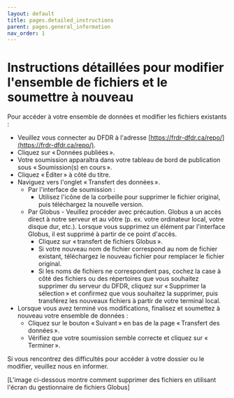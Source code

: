 ```yaml
---
layout: default
title: pages.detailed_instructions
parent: pages.general_information
nav_order: 1
---
```


# Instructions détaillées pour modifier l'ensemble de fichiers et le soumettre à nouveau

Pour accéder à votre ensemble de données et modifier les fichiers existants :

- Veuillez vous connecter au DFDR à l'adresse [https://frdr-dfdr.ca/repo/](https://frdr-dfdr.ca/repo/).
- Cliquez sur « Données publiées ».
- Votre soumission apparaîtra dans votre tableau de bord de publication sous « Soumission(s) en cours ».
- Cliquez « Éditer » à côté du titre.
- Naviguez vers l'onglet « Transfert des données ».
  - Par l'interface de soumission :
    - Utilisez l'icône de la corbeille pour supprimer le fichier original, puis téléchargez la nouvelle version.
  - Par Globus - Veuillez procéder avec précaution. Globus a un accès direct à notre serveur et au vôtre (p. ex. votre ordinateur local, votre disque dur, etc.). Lorsque vous supprimez un élément par l'interface Globus, il est supprimé à partir de ce point d'accès.
    - Cliquez sur « transfert de fichiers Globus ».
    - Si votre nouveau nom de fichier correspond au nom de fichier existant, téléchargez le nouveau fichier pour remplacer le fichier original.
    - Si les noms de fichiers ne correspondent pas, cochez la case à côté des fichiers ou des répertoires que vous souhaitez supprimer du serveur du DFDR, cliquez sur « Supprimer la sélection » et confirmez que vous souhaitez la supprimer, puis transférez les nouveaux fichiers à partir de votre terminal local.
- Lorsque vous avez terminé vos modifications, finalisez et soumettez à nouveau votre ensemble de données :
  - Cliquez sur le bouton « Suivant » en bas de la page « Transfert des données ».
  - Vérifiez que votre soumission semble correcte et cliquez sur « Terminer ».

Si vous rencontrez des difficultés pour accéder à votre dossier ou le modifier, veuillez nous en informer.

[L'image ci-dessous montre comment supprimer des fichiers en utilisant l'écran du gestionnaire de fichiers Globus]
